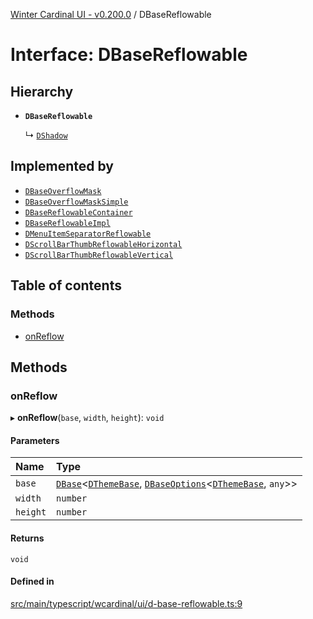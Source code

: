[Winter Cardinal UI - v0.200.0](../index.md) / DBaseReflowable

# Interface: DBaseReflowable

## Hierarchy

- **`DBaseReflowable`**

  ↳ [`DShadow`](DShadow.md)

## Implemented by

- [`DBaseOverflowMask`](../classes/DBaseOverflowMask.md)
- [`DBaseOverflowMaskSimple`](../classes/DBaseOverflowMaskSimple.md)
- [`DBaseReflowableContainer`](../classes/DBaseReflowableContainer.md)
- [`DBaseReflowableImpl`](../classes/DBaseReflowableImpl.md)
- [`DMenuItemSeparatorReflowable`](../classes/DMenuItemSeparatorReflowable.md)
- [`DScrollBarThumbReflowableHorizontal`](../classes/DScrollBarThumbReflowableHorizontal.md)
- [`DScrollBarThumbReflowableVertical`](../classes/DScrollBarThumbReflowableVertical.md)

## Table of contents

### Methods

- [onReflow](DBaseReflowable.md#onreflow)

## Methods

### onReflow

▸ **onReflow**(`base`, `width`, `height`): `void`

#### Parameters

| Name | Type |
| :------ | :------ |
| `base` | [`DBase`](../classes/DBase.md)<[`DThemeBase`](DThemeBase.md), [`DBaseOptions`](DBaseOptions.md)<[`DThemeBase`](DThemeBase.md), `any`\>\> |
| `width` | `number` |
| `height` | `number` |

#### Returns

`void`

#### Defined in

[src/main/typescript/wcardinal/ui/d-base-reflowable.ts:9](https://github.com/winter-cardinal/winter-cardinal-ui/blob/v0.200.0/src/main/typescript/wcardinal/ui/d-base-reflowable.ts#L9)
